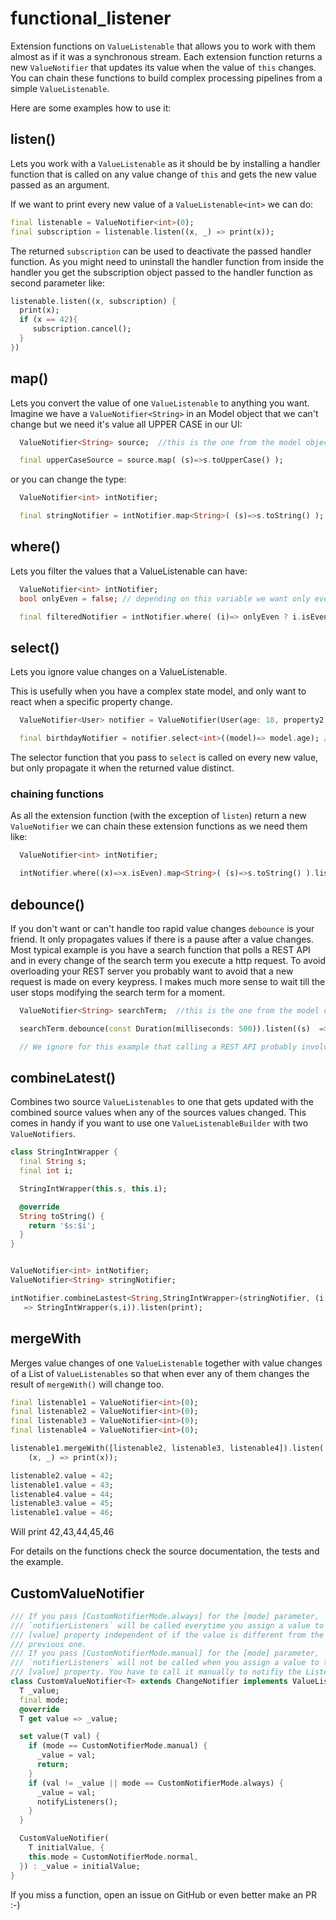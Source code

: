 # functional_listener

Extension functions on `ValueListenable` that allows you to work with them almost as if it was a synchronous stream. Each extension function returns a new `ValueNotifier` that updates its value when the value of `this` changes. You can chain these functions to build complex processing pipelines from a simple `ValueListenable`.

Here are some examples how to use it:

## listen()

Lets you work with a `ValueListenable` as it should be by installing a handler function that is called on any value change of `this` and gets the new value passed as an argument. 

If we want to print every new value of a `ValueListenable<int>` we can do:

```Dart
final listenable = ValueNotifier<int>(0);
final subscription = listenable.listen((x, _) => print(x));
```
The returned `subscription` can be used to deactivate the passed handler function. As you might need to uninstall the handler function from inside the handler 
you get the subscription object passed to the handler function as second parameter like:

```Dart
listenable.listen((x, subscription) {
  print(x);
  if (x == 42){
     subscription.cancel();
  }
})
```

## map()
Lets you convert the value of one `ValueListenable` to anything you want.
Imagine we have a `ValueNotifier<String>` in an Model object that we can't change but we need it's value all UPPER CASE in our UI:

```Dart
  ValueNotifier<String> source;  //this is the one from the model object

  final upperCaseSource = source.map( (s)=>s.toUpperCase() );
``` 

or you can change the type:

```Dart
  ValueNotifier<int> intNotifier;  

  final stringNotifier = intNotifier.map<String>( (s)=>s.toString() );
``` 

## where()

Lets you filter the values that a ValueListenable can have:


```Dart
  ValueNotifier<int> intNotifier;  
  bool onlyEven = false; // depending on this variable we want only even values or all

  final filteredNotifier = intNotifier.where( (i)=> onlyEven ? i.isEven : i );
``` 


## select()

Lets you ignore value changes on a ValueListenable.

This is usefully when you have a complex state model, and only want to react when a specific property change.
```Dart
  ValueNotifier<User> notifier = ValueNotifier(User(age: 18, property2: "John"));

  final birthdayNotifier = notifier.select<int>((model)=> model.age); //selectedNotifier will ignore changes that does not affect age
``` 
The selector function that you pass to `select` is called on every new value, but only propagate it when the returned value distinct.

### chaining functions
As all the extension function (with the exception of `listen`) return a new `ValueNotifier` we can chain these extension functions as we need them like: 


```Dart
  ValueNotifier<int> intNotifier;  

  intNotifier.where((x)=>x.isEven).map<String>( (s)=>s.toString() ).listen(print);
``` 

## debounce()
If you don't want or can't handle too rapid value changes `debounce` is your friend. It only propagates values if there is a pause after a value changes. Most typical example is you have a search function that polls a REST API and in every change of the search term you execute a http request. To avoid overloading your REST server you probably want to avoid that a new request is made on every keypress. I makes much more sense to wait till the user stops modifying the search term for a moment.


```Dart
  ValueNotifier<String> searchTerm;  //this is the one from the model object

  searchTerm.debounce(const Duration(milliseconds: 500)).listen((s)  => callRestApi(s) );

  // We ignore for this example that calling a REST API probably involves some async magic
``` 

## combineLatest()
Combines two source `ValueListenables` to one that gets updated with the combined source values when any of the sources values changed.
This comes in handy if you want to use one `ValueListenableBuilder` with two `ValueNotifiers`.

```Dart
class StringIntWrapper {
  final String s;
  final int i;

  StringIntWrapper(this.s, this.i);

  @override
  String toString() {
    return '$s:$i';
  }
}


ValueNotifier<int> intNotifier;  
ValueNotifier<String> stringNotifier;  

intNotifier.combineLastest<String,StringIntWrapper>(stringNotifier, (i,s)
   => StringIntWrapper(s,i)).listen(print);
```

## mergeWith
Merges value changes of one `ValueListenable` together with value changes of a List of
`ValueListenables` so that when ever any of them changes the result of
`mergeWith()` will change too.

```dart
final listenable1 = ValueNotifier<int>(0);
final listenable2 = ValueNotifier<int>(0);
final listenable3 = ValueNotifier<int>(0);
final listenable4 = ValueNotifier<int>(0);

listenable1.mergeWith([listenable2, listenable3, listenable4]).listen(
    (x, _) => print(x));

listenable2.value = 42;
listenable1.value = 43;
listenable4.value = 44;
listenable3.value = 45;
listenable1.value = 46;
```
Will print 42,43,44,45,46


For details on the functions check the source documentation, the tests and the example.

## CustomValueNotifier

```Dart
/// If you pass [CustomNotifierMode.always] for the [mode] parameter,
/// `notifierListeners` will be called everytime you assign a value to the
/// [value] property independent of if the value is different from the
/// previous one.
/// If you pass [CustomNotifierMode.manual] for the [mode] parameter,
/// `notifierListeners` will not be called when you assign a value to the
/// [value] property. You have to call it manually to notifiy the Listeners.
class CustomValueNotifier<T> extends ChangeNotifier implements ValueListenable<T> {
  T _value;
  final mode;
  @override
  T get value => _value;

  set value(T val) {
    if (mode == CustomNotifierMode.manual) {
      _value = val;
      return;
    }
    if (val != _value || mode == CustomNotifierMode.always) {
      _value = val;
      notifyListeners();
    }
  }

  CustomValueNotifier(
    T initialValue, {
    this.mode = CustomNotifierMode.normal,
  }) : _value = initialValue;
}
```

If you miss a function, open an issue on GitHub or even better make an PR :-)